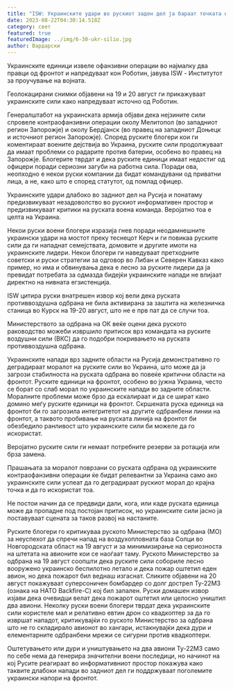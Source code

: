 ```yaml
---
title: "ISW: Украинските удари во рускиот заден дел ја бараат точката на фронтот"
date: 2023-08-22T04:30:14.518Z
category: свет
featured: true
featuredImage: ../img/6-30-ukr-silio.jpg
author: Вардарски
---
```

Украинските единици извеле офанзивни операции во најмалку два правци од фронтот и напредуваат кон Роботин, јавува ISW - Институтот за проучување на војната.

Геолокацирани снимки објавени на 19 и 20 август ги прикажуваат украинските сили како напредуваат источно од Роботин.

Генералштабот на украинската армија објави дека нејзините сили спровеле контраофанзивни операции околу Мелитопол (во западниот регион Запорожје) и околу Бердјанск (во правец на западниот Доњецк и источниот регион Запорожје). Според руските блогери кои ги коментираат воените дејствија во Украина, руските сили продолжуваат да имаат проблеми со радарите против батерии, особено во правец на Запорожје. Блогерите тврдат и дека руските единици имаат недостиг од офицери поради сериозни загуби на работна сила. Поради ова, неопходно е некои руски компании да бидат командувани од приватни лица, а не, како што е според статутот, од помлад офицер.

Украинските удари длабоко во задниот дел на Русија и понатаму предизвикуваат незадоволство во рускиот информативен простор и предизвикуваат критики на руската воена команда. Веројатно тоа е целта на Украина.

Некои руски воени блогери изразија гнев поради неодамнешните украински удари на мостот преку теснецот Керч и ги повикаа руските сили да ги нападнат семејствата, домовите и другите имоти на украинските лидери. Некои блогери ги наведуваат претходните советски и руски стратегии за одговор во Либан и Северен Кавказ како пример, но има и обвинувања дека е лесно за руските лидери да ја превидат потребата за одмазда бидејќи украинските напади не влијаат директно на нивната егзистенција.

ISW цитира руски внатрешен извор кој вели дека руската противвоздушна одбрана не била активирана за заштита на железничка станица во Курск на 19-20 август, што не е прв пат да се случи тоа.

Министерството за одбрана на ОК веќе оцени дека руското раководство можеби извршило притисок врз командата на руските воздушни сили (ВКС) да го подобри покривањето на руската противвоздушна одбрана.

Украинските напади врз задните области на Русија демонстративно го деградираат моралот на руските сили во Украина, што може да ја загрози стабилноста на руската одбрана во повеќе критични области на фронтот. Руските единици на фронтот, особено во јужна Украина, често се борат со слаб морал по украинските напади во задните области. Моралните проблеми може брзо да ескалираат и да се шират како домино меѓу руските единици на фронтот. Скршената руска единица на фронтот би го загрозила интегритетот на другите одбранбени линии на фронтот, а таквото пробивање на руската линија на фронтот би обезбедило ранливост што украинските сили би можеле да го искористат.

Веројатно руските сили ги немаат потребните резерви за ротација или брза замена.

Прашањата за моралот поврзани со руската одбрана од украинските контраофанзивни операции ќе бидат релевантни за Украина само ако украинските сили успеат да го деградираат рускиот морал до крајна точка и да го искористат тоа.

Не постои начин да се предвиди дали, кога, или каде руската единица може да пропадне под постојан притисок, но украинските сили јасно ја поставуваат сцената за таков развој на настаните.

Руските блогери го критикуваа руското Министерство за одбрана (МО) за неуспехот да спречи напад на воздухопловната база Солци во Новгородската област на 19 август и за минимизирање на сериозноста на штетата на авионите кои се наоѓаат таму. Руското Министерство за одбрана на 19 август соопшти дека руските сили собориле лесно вооружено украинско беспилотно летало и дека пожар оштетил еден авион, но дека пожарот бил веднаш изгаснат. Сликите објавени на 20 август покажуваат суперсоничен бомбардер со долг дострел Ту-22М3 (ознака на НАТО Backfire-C) кој бил запален. Руски домашен извор изјави дека очевидци велат дека пожарот оштетил или целосно уништил два авиони. Неколку руски воени блогери тврдат дека украинските сили користеле мал и релативно евтин дрон со квадкоптер за да го извршат нападот, критикувајќи го руското Министерство за одбрана што не го складирало авионот во хангари, истакнувајќи дека дури и елементарните одбранбени мрежи се сигурни против квадкоптери.

Оштетувањето или дури и уништувањето на два авиони Ту-22М3 само по себе нема да генерира значителни воени последици, но начинот на кој Русите реагираат во информативниот простор покажува како таквите длабоки напади во задниот дел ги поддржуваат поголемите украински напори на фронтот.